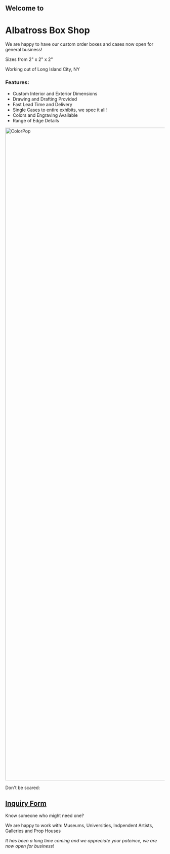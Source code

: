 ## Welcome to 
# Albatross Box Shop

We are happy to have our custom order boxes and cases now open for general business!

Sizes from 2" x 2" x 2" 

Working out of Long Island City, NY

### Features:

* Custom Interior and Exterior Dimensions
* Drawing and Drafting Provided
* Fast Lead Time and Delivery
* Single Cases to entire exhibits, we spec it all!
* Colors and Engraving Available 
* Range of Edge Details
  
<img width="2742" height="2057" alt="ColorPop" src="https://github.com/user-attachments/assets/b07b2e8f-5441-4122-823f-c1439191361c" />


Don't be scared:
## [Inquiry Form](https://forms.gle/cvHc2Fg6iR4yneUAA)


Know someone who might need one? 

We are happy to work with:
Museums, Universities, Indpendent Artists, Galleries and Prop Houses


_It has been a long time coming and we appreciate your pateince, we are now open for business!_
